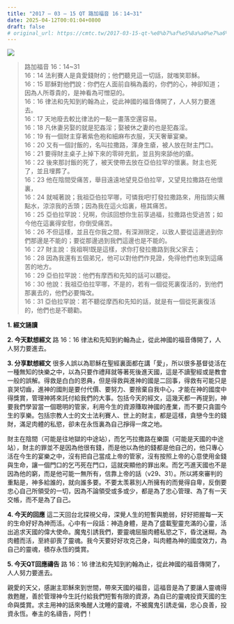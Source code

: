 ```yaml
---
title: "2017 – 03 – 15 QT 路加福音 16：14~31"
date: 2025-04-12T00:01:04+0800
draft: false
# original_url: https://cmtc.tw/2017-03-15-qt-%e8%b7%af%e5%8a%a0%e7%a6%8f%e9%9f%b3-16%ef%bc%9a1431
---
```


![](/images/qt.jpg)
> 路加福音 16：14\~31  
> 16：14 法利賽人是貪愛錢財的；他們聽見這一切話，就嗤笑耶穌。  
> 16：15 耶穌對他們說：你們在人面前自稱為義的，你們的心，神卻知道；因為人所尊貴的，是神看為可憎惡的。  
> 16：16 律法和先知到約翰為止，從此神國的福音傳開了，人人努力要進去。  
> 16：17 天地廢去較比律法的一點一畫落空還容易。  
> 16：18 凡休妻另娶的就是犯姦淫；娶被休之妻的也是犯姦淫。  
> 16：19 有一個財主穿著紫色袍和細麻布衣服，天天奢華宴樂。  
> 16：20 又有一個討飯的，名叫拉撒路，渾身生瘡，被人放在財主門口。  
> 16：21 要得財主桌子上掉下來的零碎充飢，並且狗來舔他的瘡。  
> 16：22 後來那討飯的死了，被天使帶去放在亞伯拉罕的懷裏。財主也死了，並且埋葬了。  
> 16：23 他在陰間受痛苦，舉目遠遠地望見亞伯拉罕，又望見拉撒路在他懷裏，  
> 16：24 就喊著說；我祖亞伯拉罕哪，可憐我吧!打發拉撒路來，用指頭尖蘸點水，涼涼我的舌頭；因為我在這火焰裏，極其痛苦。  
> 16：25 亞伯拉罕說：兒啊，你該回想你生前享過福，拉撒路也受過苦；如今他在這裏得安慰，你倒受痛苦。  
> 16：26 不但這樣，並且在你我之間，有深淵限定，以致人要從這邊過到你們那邊是不能的；要從那邊過到我們這邊也是不能的。  
> 16：27 財主說：我祖啊!既是這樣，求你打發拉撒路到我父家去；  
> 16：28 因為我還有五個弟兄，他可以對他們作見證，免得他們也來到這痛苦的地方。  
> 16：29 亞伯拉罕說：他們有摩西和先知的話可以聽從。  
> 16：30 他說：我祖亞伯拉罕哪，不是的，若有一個從死裏復活的，到他們那裏去的，他們必要悔改。  
> 16：31 亞伯拉罕說：若不聽從摩西和先知的話，就是有一個從死裏復活的，他們也是不聽勸。

**1.  經文誦讀**

**2.  今天默想經文**
路 16：16 律法和先知到約翰為止，從此神國的福音傳開了，人人努力要進去。

**3. 分享默想經文**
很多人誤以為耶穌在聖經裏面都在講「愛」，所以很多基督徒活在一種無知的快樂之中，以為只要作禮拜就等著死後進天國，這是不讀聖經或是教會一般的誤解。得救是白白的恩典，但是得救與進神的國是二回事，得救有可能只是哀哭切齒，進神的國則是要付代價、要努力、要捨棄自我中心，才能在神的國度中得獎賞，管理神將來託付給我們的大事。包括今天的經文，這幾天都一再提到，神要我們學習當一個聰明的管家，利用今生的資源賺取神國的產業，而不要只貪圖今生的享樂。包括宗教人士的文士法利賽人、世上的財主，都是這樣，貪戀今生的錢財，滿足肉體的私慾，卻未在永恆裏為自己掙得一席之地。

財主在陰間（可能是往地獄的中途站），而乞丐拉撒路在樂園（可能是天國的中途站），財主的罪並不是因為他很有錢，而是他以為他的錢都是他自己的，他只專心活在今生的宴樂之中，沒有把自己當成上帝的管家，沒有按照上帝的心意使用金錢與生命，讓一個門口的乞丐死在門口，這就突顯他的罪出來。而乞丐進天國也不是因為他的窮，而是他可能一無所有，信靠上帝的話（v29、31）。所以將來審判的重點是，神多給誰的，就向誰多要。不要太羡慕別人所擁有的而覺得自卑，反倒要忠心自己所領受的一切，因為不論領受或多或少，都是為了忠心管理、為了有一天交帳，而不是為了自己。

**4. 今天的回應**
這二天回台北探視父母，深覺人生的短暫與脆弱，好好把握每一天的生命好好為神而活。心中有一段話：神造身體，是為了盛載聖靈充滿的心靈，活出追求天國的偉大使命。魔鬼引誘我們，要靈魂屈服肉體私慾之下，昏沈迷糊，為肉體而活，至終卻喪了靈魂。我今天要好好攻克己身，叫肉體為神的國度效力，為自己的靈魂，積存永恆的獎賞。

**5. 今天QT回應禱告**
路 16：16 律法和先知到約翰為止，從此神國的福音傳開了，人人努力要進去。

親愛的天父，感謝主耶穌來到世間，帶來天國的福音，這福音是為了要讓人靈魂得救甦醒，善於管理神今生託付給我們短暫有限的資源，為自已的靈魂投資天國的生命與獎賞。求主用神的話來喚醒人沈睡的靈魂，不被魔鬼引誘走偏，忠心良善，投資永恆。奉主的名禱告，阿們！
